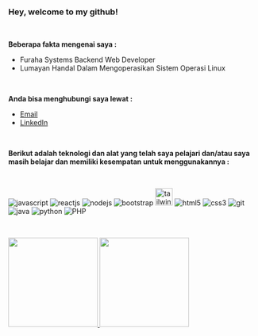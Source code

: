 <h3>Hey, welcome to my github!</h3>

<br>

<p><strong>Beberapa fakta mengenai saya :</strong></p>

<ul>
  <li>Furaha Systems Backend Web Developer</li>
  <li>Lumayan Handal Dalam Mengoperasikan Sistem Operasi Linux</li>
</ul>

<br>

<p><strong>Anda bisa menghubungi saya lewat :</strong></p>

<ul>
  <li><a href="mailto:renaldiapriyanto419@gmail.com">Email</a></li>
  <li><a href="https://www.linkedin.com/in/renaldi-kadang-314314206/">LinkedIn</a></li>
</ul>

<br>

<p><strong>Berikut adalah teknologi dan alat yang telah saya pelajari dan/atau saya masih belajar dan memiliki kesempatan untuk menggunakannya :</strong></p>

<br>

<p>
  <img src="https://img.icons8.com/color/35/000000/javascript--v2.png" alt="javascript"/>
  <img src="https://img.icons8.com/color/35/000000/react-native.png" alt="reactjs"/>
  <img src="https://img.icons8.com/color/35/000000/nodejs.png" alt="nodejs"/>
  <img src="https://img.icons8.com/color/35/000000/bootstrap.png" alt="bootstrap"/>
  <img src="https://www.vectorlogo.zone/logos/tailwindcss/tailwindcss-icon.svg" width="35" alt="tailwindcss"/>
  <img src="https://img.icons8.com/color/35/000000/html-5--v2.png" alt="html5"/>
  <img src="https://img.icons8.com/color/35/000000/css3.png" alt="css3"/>
  <img src="https://img.icons8.com/color/35/000000/git.png" alt="git"/>
  <img src="https://img.icons8.com/color/35/000000/java-coffee-cup-logo--v2.png" alt="java"/>
  <img src="https://img.icons8.com/color/35/000000/python--v2.png" alt="python"/>
  <img src="https://img.icons8.com/dusk/35/000000/php-logo.png" alt="PHP"/>
</p>
<br />

<p>
<a href="https://github.com/sylent-sys">
<img height="180em" src="https://github-readme-stats.vercel.app/api?username=sylent-sys&count_private=true&theme=github_dark" />
<img height="180em" src="https://github-readme-stats.vercel.app/api/top-langs/?username=sylent-sys&theme=github_dark&layout=compact" />
</a>
</p>
